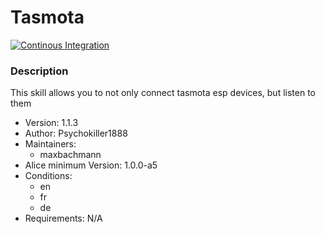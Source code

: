 # Tasmota

[![Continous Integration](https://gitlab.com/project-alice-assistant/skills/skill_Tasmota/badges/master/pipeline.svg)](https://gitlab.com/project-alice-assistant/skills/skill_Tasmota/pipelines/latest)

### Description
This skill allows you to not only connect tasmota esp devices, but listen to them

- Version: 1.1.3
- Author: Psychokiller1888
- Maintainers:
  - maxbachmann
- Alice minimum Version: 1.0.0-a5
- Conditions:
  - en
  - fr
  - de
- Requirements: N/A
